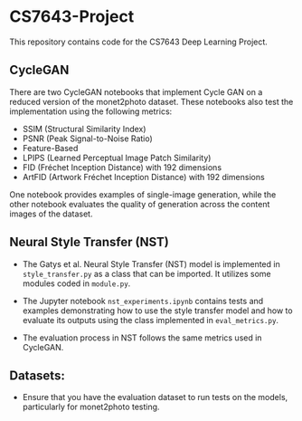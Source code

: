 # CS7643-Project
This repository contains code for the CS7643 Deep Learning Project.

## CycleGAN
There are two CycleGAN notebooks that implement Cycle GAN on a reduced version of the monet2photo dataset. These notebooks also test the implementation using the following metrics:
- SSIM (Structural Similarity Index)
- PSNR (Peak Signal-to-Noise Ratio)
- Feature-Based
- LPIPS (Learned Perceptual Image Patch Similarity)
- FID (Fréchet Inception Distance) with 192 dimensions
- ArtFID (Artwork Fréchet Inception Distance) with 192 dimensions

One notebook provides examples of single-image generation, while the other notebook evaluates the quality of generation across the content images of the dataset.

## Neural Style Transfer (NST)
- The Gatys et al. Neural Style Transfer (NST) model is implemented in `style_transfer.py` as a class that can be imported. It utilizes some modules coded in `module.py`.

- The Jupyter notebook `nst_experiments.ipynb` contains tests and examples demonstrating how to use the style transfer model and how to evaluate its outputs using the class implemented in `eval_metrics.py`.

- The evaluation process in NST follows the same metrics used in CycleGAN.

## Datasets:
- Ensure that you have the evaluation dataset to run tests on the models, particularly for monet2photo testing.
